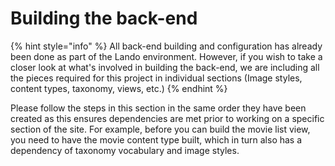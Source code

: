 # Building the back-end

{% hint style="info" %}
All back-end building and configuration has already been done as part of the Lando environment.  However, if you wish to take a closer look at what's involved in building the back-end, we are including all the pieces required for this project in individual sections \(Image styles, content types, taxonomy, views, etc.\)
{% endhint %}

Please follow the steps in this section in the same order they have been created as this ensures dependencies are met prior to working on a specific section of the site.  For example, before you can build the movie list view, you need to have the movie content type built, which in turn also has a dependency of taxonomy vocabulary and image styles.

